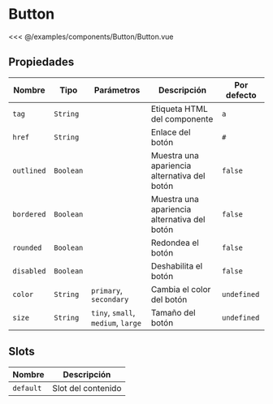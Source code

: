 # Button

<Preview>
  <template slot="demo">
    <components-Button-Button /> 
  </template>

  <<< @/examples/components/Button/Button.vue
</Preview>

## Propiedades

| Nombre     | Tipo      | Parámetros                         | Descripción                                  | Por defecto |
|------------|-----------|------------------------------------|----------------------------------------------|-------------|
| `tag`      | `String`  |                                    | Etiqueta HTML del componente                 | `a`         |
| `href`     | `String`  |                                    | Enlace del botón                             | `#`         |
| `outlined` | `Boolean` |                                    | Muestra una apariencia alternativa del botón | `false`     |
| `bordered` | `Boolean` |                                    | Muestra una apariencia alternativa del botón | `false`     |
| `rounded`  | `Boolean` |                                    | Redondea el botón                            | `false`     |
| `disabled` | `Boolean` |                                    | Deshabilita el botón                         | `false`     |
| `color`    | `String`  | `primary`, `secondary`             | Cambia el color del botón                    | `undefined` |
| `size`     | `String`  | `tiny`, `small`, `medium`, `large` | Tamaño del botón                             | `undefined` |

## Slots

| Nombre    | Descripción        |
|-----------|--------------------|
| `default` | Slot del contenido |